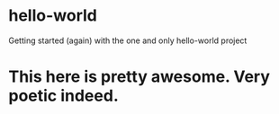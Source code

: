 # hello-world
Getting started (again) with the one and only hello-world project

# This here is pretty awesome. Very poetic indeed.
